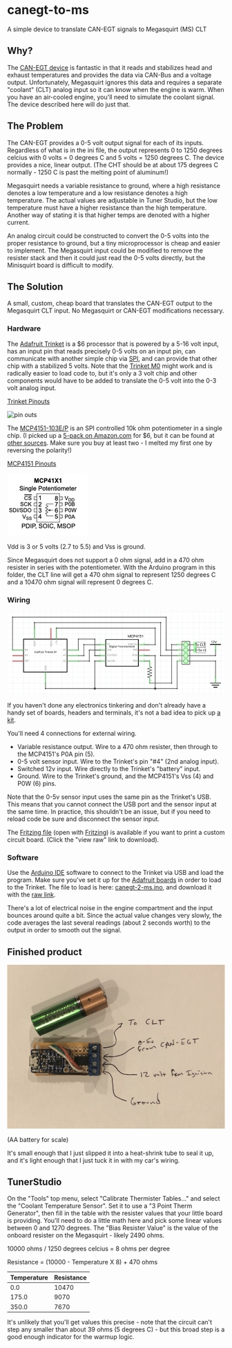 # canegt-to-ms
A simple device to translate CAN-EGT signals to Megasquirt (MS) CLT

## Why?

The [CAN-EGT device](https://thedubshop.com/can-egt/) is fantastic in that it reads and stabilizes head and exhaust temperatures and provides the data via CAN-Bus and a voltage output. Unfortunately, Megasquirt ignores this data and requires a separate "coolant" (CLT) analog input so it can know when the engine is warm. When you have an air-cooled engine, you'll need to simulate the coolant signal. The device described here will do just that.

## The Problem

The CAN-EGT provides a 0-5 volt output signal for each of its inputs.  Regardless of what is in the ini file, the output represents 0 to 1250 degrees celcius with 0 volts = 0 degrees C and 5 volts = 1250 degrees C. The device provides a nice, linear output. (The CHT should be at about 175 degrees C normally - 1250 C is past the melting point of aluminum!)

Megasquirt needs a variable resistance to ground, where a high resistance denotes a low temperature and a low resistance denotes a high temperature. The actual values are adjustable in Tuner Studio, but the low temperature must have a higher resistance than the high temperature. Another way of stating it is that higher temps are denoted with a higher current.

An analog circuit could be constructed to convert the 0-5 volts into the proper resistance to ground, but a tiny microprocessor is cheap and easier to implement. The Megasquirt input could be modified to remove the resister stack and then it could just read the 0-5 volts directly, but the Minisquirt board is difficult to modify.

## The Solution

A small, custom, cheap board that translates the CAN-EGT output to the Megasquirt CLT input. No Megasquirt or CAN-EGT modifications necessary.

### Hardware

The [Adafruit Trinket](https://www.adafruit.com/product/1501) is a $6 processor that is powered by a 5-16 volt input, has an input pin that reads precisely 0-5 volts on an input pin, can communicate with another simple chip via [SPI](https://en.wikipedia.org/wiki/Serial_Peripheral_Interface), and can provide that other chip with a stabilized 5 volts. Note that the [Trinket M0](https://www.adafruit.com/product/3500) might work and is radically easier to load code to, but it's only a 3 volt chip and other components would have to be added to translate the 0-5 volt into the 0-3 volt analog input.

[Trinket Pinouts](https://learn.adafruit.com/introducing-trinket/pinouts)

![pin outs](https://cdn-learn.adafruit.com/assets/assets/000/025/645/large1024/trinket5.png?1432753823)

The [MCP4151-103E/P](https://www.digikey.com/en/products/detail/microchip-technology/MCP4151-103E-P/1874217) is an SPI controlled 10k ohm potentiometer in a single chip. (I picked up a [5-pack on Amazon.com](https://www.amazon.com/gp/product/B00LVKK472) for $6, but it can be found at [other sources](https://www.mouser.com/ProductDetail/Microchip-Technology/MCP4151-103E-P?qs=hH%252BOa0VZEiCcBDYaXnd0Yg%3D%3D). Make sure you buy at least two - I melted my first one by reversing the polarity!)

[MCP4151 Pinouts]()

![pin outs](MCP41X1%20Pinout.png)

Vdd is 3 or 5 volts (2.7 to 5.5) and Vss is ground.

Since Megasquirt does not support a 0 ohm signal, add in a 470 ohm resister in series with the potentiometer. With the Arduino program in this folder, the CLT line will get a 470 ohm signal to represent 1250 degrees C and a 10470 ohm signal will represent 0 degrees C.

### Wiring

![schematic](Schematic.png)

If you haven't done any electronics tinkering and don't already have a handy set of boards, headers and terminals, it's not a bad idea to pick up [a kit](https://www.amazon.com/s?k=pcb+board+kit).

You'll need 4 connections for external wiring.

 - Variable resistance output. Wire to a 470 ohm resister, then through to the MCP4151's P0A pin (5).
 - 0-5 volt sensor input. Wire to the Trinket's pin "#4" (2nd analog input).
 - Switched 12v input. Wire directly to the Trinket's "battery" input.
 - Ground. Wire to the Trinket's ground, and the MCP4151's Vss (4) and P0W (6) pins.

Note that the 0-5v sensor input uses the same pin as the Trinket's USB. This means that you cannot connect the USB port and the sensor input at the same time. In practice, this shouldn't be an issue, but if you need to reload code be sure and disconnect the sensor input.

The [Fritzing file](CAN-EGT-2-MS.fzz) (open with [Fritzing](https://fritzing.org/)) is available if you want to print a custom circuit board. (Click the "view raw" link to download).

### Software

Use the [Arduino IDE](https://www.arduino.cc/en/Main.Software) software to connect to the Trinket via USB and load the program. Make sure you've set it up for the [Adafruit boards](https://learn.adafruit.com/add-boards-arduino-v164/setup) in order to load to the Trinket. The file to load is here: [canegt-2-ms.ino](canegt-2-ms.ino), and download it with the [raw link](https://raw.githubusercontent.com/ianepperson/canegt-to-ms/main/canegt-2-ms.ino).

There's a lot of electrical noise in the engine compartment and the input bounces around quite a bit. Since the actual value changes very slowly, the code averages the last several readings (about 2 seconds worth) to the output in order to smooth out the signal.

## Finished product

![Final product](CANEGT-2-MS%20final.jpg)

(AA battery for scale)

It's small enough that I just slipped it into a heat-shrink tube to seal it up, and it's light enough that I just tuck it in with my car's wiring.

## TunerStudio

On the "Tools" top menu, select "Calibrate Thermister Tables..." and select the "Coolant Temperature Sensor". Set it to use a "3 Point Therm Generator", then fill in the table with the resister values that your little board is providing. You'll need to do a little math here and pick some linear values between 0 and 1270 degrees. The "Bias Resister Value" is the value of the onboard resister on the Megasquirt - likely 2490 ohms.

10000 ohms / 1250 degrees celcius = 8 ohms per degree

Resistance = (10000 - Temperature X 8) + 470 ohms

| Temperature | Resistance |
| ----------- | ---------- |
| 0.0         | 10470      |
| 175.0       | 9070       | 
| 350.0       | 7670       |

It's unlikely that you'll get values this precise - note that the circuit can't step any smaller than about 39 ohms (5 degrees C) - but this broad step is a good enough indicator for the warmup logic.
